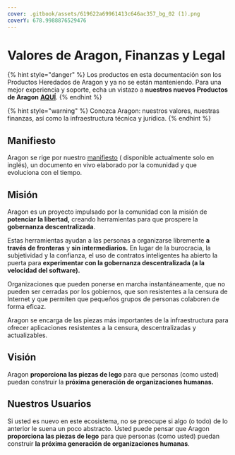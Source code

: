 ```yaml
---
cover: .gitbook/assets/619622a69961413c646ac357_bg_02 (1).png
coverY: 678.9988876529476
---
```


# Valores de Aragon, Finanzas y Legal

{% hint style="danger" %}
Los productos en esta documentación son los Productos Heredados de Aragon y ya no se están manteniendo. Para una mejor experiencia y soporte, echa un vistazo a **nuestros nuevos Productos de Aragon** [**AQUÍ**](https://aragon.org/).
{% endhint %}





{% hint style="warning" %}
Conozca Aragon: nuestros valores, nuestras finanzas, así como la infraestructura técnica y jurídica.
{% endhint %}

## Manifiesto

Aragon se rige por nuestro [manifiesto](https://aragon.org/manifesto) ( disponible actualmente solo en inglés), un documento en vivo elaborado por la comunidad y que evoluciona con el tiempo.

## Misión

Aragon es un proyecto impulsado por la comunidad con la misión de **potenciar la libertad,** creando herramientas para que prospere la **gobernanza descentralizada**.&#x20;

Estas herramientas ayudan a las personas a organizarse libremente **a través de fronteras** y **sin intermediarios.** En lugar de la burocracia, la subjetividad y la confianza, el uso de contratos inteligentes ha abierto la puerta para **experimentar con la gobernanza descentralizada (a la velocidad del software).**&#x20;

Organizaciones que pueden ponerse en marcha instantáneamente, que no pueden ser cerradas por los gobiernos, que son resistentes a la censura de Internet y que permiten que pequeños grupos de personas colaboren de forma eficaz.&#x20;

Aragon se encarga de las piezas más importantes de la infraestructura para ofrecer aplicaciones resistentes a la censura, descentralizadas y actualizables.

## Visión

Aragon **proporciona las piezas de lego** para que personas (como usted) puedan construir la **próxima generación de organizaciones humanas.**

## Nuestros Usuarios

Si usted es nuevo en este ecosistema, no se preocupe si algo (o todo) de lo anterior le suena un poco abstracto. Usted puede pensar que Aragon **proporciona las piezas de lego** para que personas (como usted) puedan construir **la próxima generación de organizaciones humanas**.

